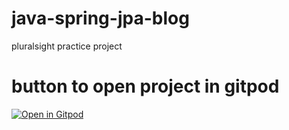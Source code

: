 # java-spring-jpa-blog
pluralsight practice project

# button to open project in gitpod
[![Open in Gitpod](https://gitpod.io/button/open-in-gitpod.svg)](https://gitpod.io/#https://github.com/ghosh-partha-sarathi/java-spring-jpa-blog)

